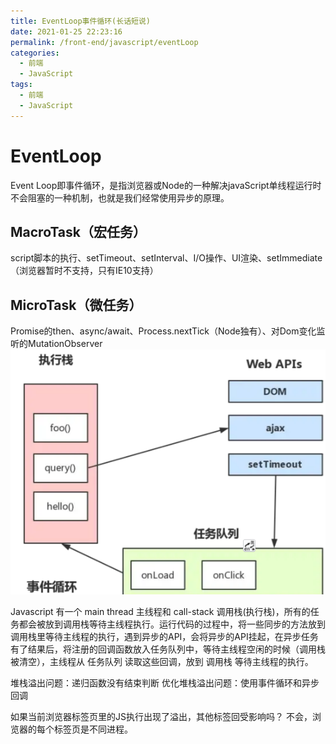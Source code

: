 ```yaml
---
title: EventLoop事件循环(长话短说)
date: 2021-01-25 22:23:16
permalink: /front-end/javascript/eventLoop
categories:
  - 前端
  - JavaScript
tags:
  - 前端
  - JavaScript
---
```

# EventLoop

Event Loop即事件循环，是指浏览器或Node的一种解决javaScript单线程运行时不会阻塞的一种机制，也就是我们经常使用异步的原理。

## MacroTask（宏任务）

script脚本的执行、setTimeout、setInterval、I/O操作、UI渲染、setImmediate（浏览器暂时不支持，只有IE10支持）

## MicroTask（微任务）

Promise的then、async/await、Process.nextTick（Node独有）、对Dom变化监听的MutationObserver
![images.png](images/eventloop/eventloop01.png)

Javascript 有一个 main thread 主线程和 call-stack 调用栈(执行栈)，所有的任务都会被放到调用栈等待主线程执行。运行代码的过程中，将一些同步的方法放到 调用栈里等待主线程的执行，遇到异步的API，会将异步的API挂起，在异步任务有了结果后，将注册的回调函数放入任务队列中，等待主线程空闲的时候（调用栈被清空），主线程从 任务队列 读取这些回调，放到 调用栈 等待主线程的执行。

堆栈溢出问题：递归函数没有结束判断
优化堆栈溢出问题：使用事件循环和异步回调

如果当前浏览器标签页里的JS执行出现了溢出，其他标签回受影响吗？
不会，浏览器的每个标签页是不同进程。
